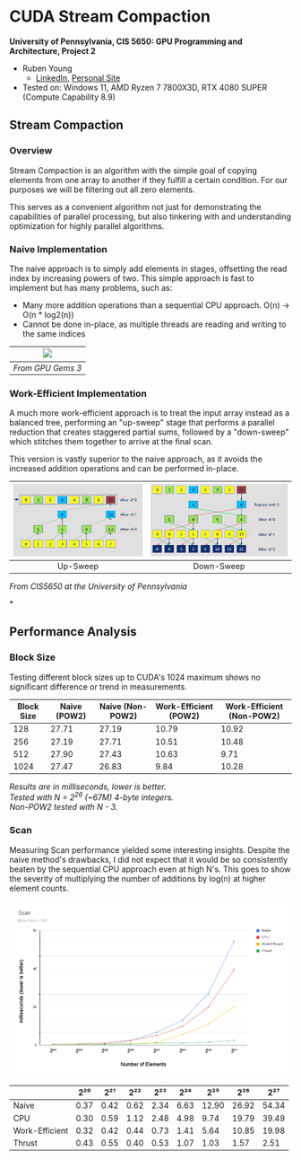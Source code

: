 CUDA Stream Compaction
======================

**University of Pennsylvania, CIS 5650: GPU Programming and Architecture, Project 2**

* Ruben Young
  * [LinkedIn](https://www.linkedin.com/in/rubenaryo/), [Personal Site](https://rubenaryo.com)
* Tested on: Windows 11, AMD Ryzen 7 7800X3D, RTX 4080 SUPER (Compute Capability 8.9)

## Stream Compaction

### Overview
Stream Compaction is an algorithm with the simple goal of copying elements from one array to another if they fulfill a certain condition. For our purposes we will be filtering out all zero elements.

This serves as a convenient algorithm not just for demonstrating the capabilities of parallel processing, but also tinkering with and understanding optimization for highly parallel algorithms. 

### Naive Implementation

The naive approach is to simply add elements in stages, offsetting the read index by increasing powers of two. This simple approach is fast to implement but has many problems, such as:

* Many more addition operations than a sequential CPU approach. O(n) -> O(n * log2(n))
* Cannot be done in-place, as multiple threads are reading and writing to the same indices

<div style="margin-left: auto;
            margin-right: auto;
            width: 100%">
            
| ![](img/figure-39-2.jpg) | 
|:--:| 
| *From GPU Gems 3* |

</div>

### Work-Efficient Implementation

A much more work-efficient approach is to treat the input array instead as a balanced tree, performing an "up-sweep" stage that performs a parallel reduction that creates staggered partial sums, followed by a "down-sweep" which stitches them together to arrive at the final scan. 

This version is vastly superior to the naive approach, as it avoids the increased addition operations and can be performed in-place.

| ![](img/upsweep.png) | ![](img/downsweep.png) |
|:--:                  |:--:                    |
| Up-Sweep             |  Down-Sweep            
*From CIS5650 at the University of Pennsylvania*</i></p>*


## Performance Analysis

### Block Size

Testing different block sizes up to CUDA's 1024 maximum shows no significant difference or trend in measurements.

| Block Size | Naive (POW2) | Naive (Non-POW2) | Work-Efficient (POW2) | Work-Efficient (Non-POW2) |
| ---------- | ------------ | ---------------- | --------------------- | ------------------------- |
| 128        | 27.71        | 27.19            | 10.79                 | 10.92                     |
| 256        | 27.19        | 27.71            | 10.51                 | 10.48                     |
| 512        | 27.90        | 27.43            | 10.63                 | 9.71                      |
| 1024       | 27.47        | 26.83            | 9.84                  | 10.28                     |

*Results are in milliseconds, lower is better. <br>
Tested with N = 2<sup>26</sup> (~67M) 4-byte integers. <br>
Non-POW2 tested with N - 3.*

### Scan

Measuring Scan performance yielded some interesting insights. Despite the naive method's drawbacks, I did not expect that it would be so consistently beaten by the sequential CPU approach even at high N's. This goes to show the severity of multiplying the number of additions by log(n) at higher element counts. 



![](img/scanchart.png)

|                | 2²⁰  | 2²¹  | 2²²  | 2²³  | 2²⁴  | 2²⁵   | 2²⁶   | 2²⁷   |
| -------------- | ---- | ---- | ---- | ---- | ---- | ----- | ----- | ----- |
| Naive          | 0.37 | 0.42 | 0.62 | 2.34 | 6.63 | 12.90 | 26.92 | 54.34 |
| CPU            | 0.30 | 0.59 | 1.12 | 2.48 | 4.98 | 9.74  | 19.79 | 39.49 |
| Work-Efficient | 0.32 | 0.42 | 0.44 | 0.73 | 1.41 | 5.64  | 10.85 | 19.98 |
| Thrust         | 0.43 | 0.55 | 0.40 | 0.53 | 1.07 | 1.03  | 1.57  | 2.51  |